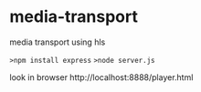 # media-transport
media transport using hls


`>npm install express`
`>node server.js`

look in browser
http://localhost:8888/player.html
